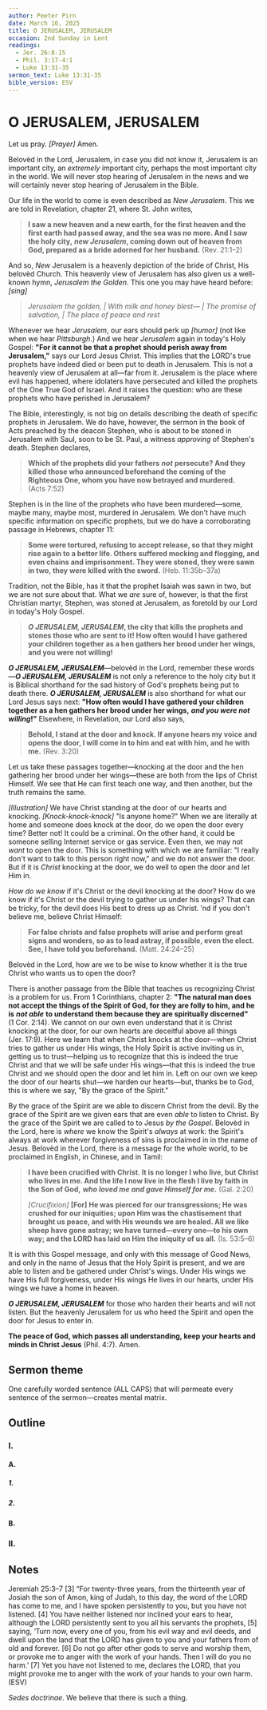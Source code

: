 ```yaml
---
author: Peeter Pirn
date: March 16, 2025
title: O JERUSALEM, JERUSALEM
occasion: 2nd Sunday in Lent
readings:
  - Jer. 26:8-15
  - Phil. 3:17-4:1
  - Luke 13:31-35
sermon_text: Luke 13:31-35
bible_version: ESV
---
```


# O JERUSALEM, JERUSALEM

Let us pray. *\[Prayer]*  Amen.

Belovèd in the Lord, Jerusalem, in case you did not know it, Jerusalem is an important city, an *extremely* important city, perhaps the most important city in the world. We will never stop hearing of Jerusalem in the news and we will certainly never stop hearing of Jerusalem in the Bible.

Our life in the world to come is even described as *New Jerusalem*. This we are told in Revelation, chapter 21, where St. John writes,
> **I saw a new heaven and a new earth, for the first heaven and the first earth had passed away, and the sea was no more. And I saw the holy city,**  ***new Jerusalem*, coming down out of heaven from God, prepared as a bride adorned for her husband.**  (Rev. 21:1–2)

And so, *New* Jerusalem is a heavenly depiction of the bride of Christ, His belovèd Church. This heavenly view of Jerusalem has also given us a well-known hymn, *Jerusalem the Golden*. This one you may have heard before: *\[sing]*
> *Jerusalem the golden, |* 
> *With milk and honey blest— |* 
> *The promise of salvation, |* 
> *The place of peace and rest*

Whenever we hear *Jerusalem*, our ears should perk up *\[humor]*  (not like when we hear *Pittsburgh*.) And we hear *Jerusalem* again in today's Holy Gospel: **"For it cannot be that a prophet should perish away from Jerusalem,"**  says our Lord Jesus Christ. This implies that the LORD's true prophets have indeed died or been put to death in Jerusalem. This is not a heavenly view of Jerusalem at all—far from it. Jerusalem is the place where evil has happened, where idolaters have persecuted and killed the prophets of the One True God of Israel. And it raises the question: who are these prophets who have perished in Jerusalem?

The Bible, interestingly, is not big on details describing the death of specific prophets in Jerusalem. We do have, however, the sermon in the book of Acts preached by the deacon Stephen, who is about to be stoned in Jerusalem with Saul, soon to be St. Paul, a witness *approving* of Stephen's death. Stephen declares,
> **Which of the prophets did your fathers** ***not*** **persecute? And they killed those who announced beforehand the coming of the Righteous One, whom you have now betrayed and murdered.**  (Acts 7:52)

Stephen is in the line of the prophets who have been murdered—some, maybe many, maybe most, murdered in Jerusalem. We don't have much specific information on specific prophets, but we do have a corroborating passage in Hebrews, chapter 11:
> **Some were tortured, refusing to accept release, so that they might rise again to a better life. Others suffered mocking and flogging, and even chains and imprisonment. They were stoned, they were sawn in two, they were killed with the sword.**  (Heb. 11:35b–37a)

Tradition, not the Bible, has it that the prophet Isaiah was sawn in two, but we are not sure about that. What we *are* sure of, however, is that the first Christian martyr, Stephen, was stoned at Jerusalem, as foretold by our Lord in today's Holy Gospel.
> ***O JERUSALEM, JERUSALEM*, the city that kills the prophets and stones those who are sent to it! How often would I have gathered your children together as a hen gathers her brood under her wings, and you were not willing!**

***O JERUSALEM, JERUSALEM***—belovèd in the Lord, remember these words—***O JERUSALEM, JERUSALEM*** is not only a reference to the holy city but it is Biblical shorthand for the sad history of God's prophets being put to death there. ***O JERUSALEM, JERUSALEM*** is also shorthand for what our Lord Jesus says next: **"How often would I have gathered your children together as a hen gathers her brood under her wings,**  ***and you were not willing*!"**  Elsewhere, in Revelation, our Lord also says,
> **Behold, I stand at the door and knock. If anyone hears my voice and opens the door, I will come in to him and eat with him, and he with me.**  (Rev. 3:20)

Let us take these passages together—knocking at the door and the hen gathering her brood under her wings—these are both from the lips of Christ Himself. We see that He can first teach one way, and then another, but the truth remains the same.

*\[Illustration]*  We have Christ standing at the door of our hearts and knocking. *\[Knock-knock-knock]*  "Is anyone home?" When we are literally at home and someone does knock at the door, do we open the door every time? Better not! It could be a criminal. On the other hand, it could be someone selling Internet service or gas service. Even then, we may not *want* to open the door. This is something with which we are familiar: "I really don't want to talk to this person right now," and we do not answer the door. But if it is *Christ* knocking at the door, we do well to open the door and let Him in.

*How do we know* if it's Christ or the devil knocking at the door? How do we know if it's Christ or the devil trying to gather us under his wings? That can be tricky, for the devil does His best to dress up as Christ. ′nd if you don't believe me, believe Christ Himself:
> **For false christs and false prophets will arise and perform great signs and wonders, so as to lead astray, if possible, even the elect. See, I have told you beforehand.**  (Matt. 24:24–25)

Belovèd in the Lord, how are we to be wise to know whether it is the true Christ who wants us to open the door?

There is another passage from the Bible that teaches us recognizing Christ is a problem for us. From 1 Corinthians, chapter 2: **"The natural man does not accept the things of the Spirit of God, for they are folly to him, and he is** ***not able*** **to understand them because they are spiritually discerned"**  (1 Cor. 2:14). We cannot on our own even understand that it is Christ knocking at the door, for our own hearts are deceitful above all things (Jer. 17:9). Here we learn that when Christ knocks at the door—when Christ tries to gather us under His wings, the Holy Spirit is active inviting us in, getting us to trust—helping us to recognize that this is indeed the true Christ and that we will be safe under His wings—that this is indeed the true Christ and we should open the door and let him in. Left on our own we keep the door of our hearts shut—we harden our hearts—but, thanks be to God, this is where we say, "By the grace of the Spirit."

By the grace of the Spirit are we able to discern Christ from the devil. By the grace of the Spirit are we given ears that are even *able* to listen to Christ. By the grace of the Spirit we are called to to Jesus *by the Gospel*. Belovèd in the Lord, here is *where* we know the Spirit's *always* at work: the Spirit's always at work wherever forgiveness of sins is proclaimed in in the name of Jesus. Belovèd in the Lord, there is a message for the whole world, to be proclaimed in English, in Chinese, and in Tamil:
> **I have been crucified with Christ. It is no longer I who live, but Christ who lives in me. And the life I now live in the flesh I live by faith in the Son of God,** ***who loved me and gave Himself for me*.**  (Gal. 2:20)
>
> *\[Crucifixion]*  **\[For] He was pierced for our transgressions; He was crushed for our iniquities; upon Him was the chastisement that brought us peace, and with His wounds we are healed. All we like sheep have gone astray; we have turned—every one—to his own way; and the LORD has laid on Him the iniquity of us all.**  (Is. 53:5–6)

It is with this Gospel message, and only with this message of Good News, and only in the name of Jesus that the Holy Spirit is present, and we are able to listen and be gathered under Christ's wings. Under His wings we have His full forgiveness, under His wings He lives in our hearts, under His wings we have a home in heaven.

***O JERUSALEM, JERUSALEM*** for those who harden their hearts and will not listen. But the heavenly Jerusalem for us who heed the Spirit and open the door for Jesus to enter in.

**The peace of God, which passes all understanding, keep your hearts and minds in Christ Jesus** (Phil. 4:7). Amen.

## Sermon theme
One carefully worded sentence (ALL CAPS) that will permeate every sentence of the sermon—creates mental matrix.
## Outline
### I.
#### A.
##### 1.
##### 2.
#### B.
### II.
## Notes
Jeremiah 25:3–7
\[3] “For twenty-three years, from the thirteenth year of Josiah the son of Amon, king of Judah, to this day, the word of the LORD has come to me, and I have spoken persistently to you, but you have not listened. \[4] You have neither listened nor inclined your ears to hear, although the LORD persistently sent to you all his servants the prophets, \[5] saying, ‘Turn now, every one of you, from his evil way and evil deeds, and dwell upon the land that the LORD has given to you and your fathers from of old and forever. \[6] Do not go after other gods to serve and worship them, or provoke me to anger with the work of your hands. Then I will do you no harm.’ \[7] Yet you have not listened to me, declares the LORD, that you might provoke me to anger with the work of your hands to your own harm. (ESV)

*Sedes doctrinae*. We believe that there is such a thing.